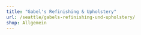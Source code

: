 ```yaml
---
title: "Gabel's Refinishing & Upholstery"
url: /seattle/gabels-refinishing-und-upholstery/
shop: Allgemein
---
```

